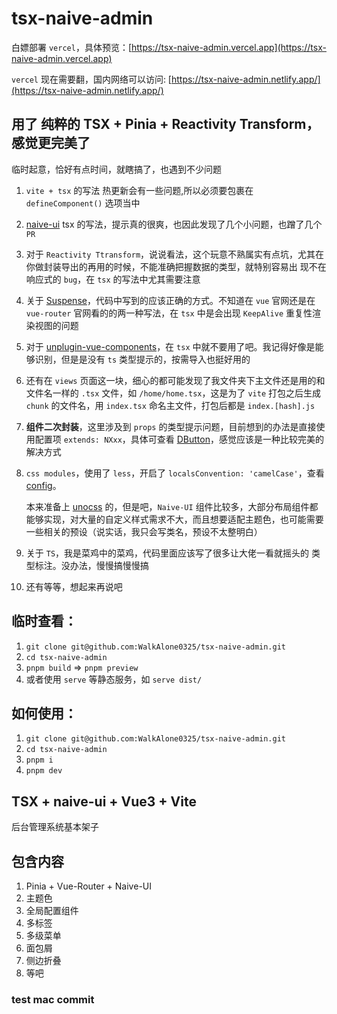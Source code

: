 # tsx-naive-admin

白嫖部署 `vercel`，具体预览：[https://tsx-naive-admin.vercel.app](https://tsx-naive-admin.vercel.app)

`vercel` 现在需要翻，国内网络可以访问: [https://tsx-naive-admin.netlify.app/](https://tsx-naive-admin.netlify.app/)

## 用了 纯粹的 TSX + Pinia + Reactivity Transform，感觉更完美了

临时起意，恰好有点时间，就瞎搞了，也遇到不少问题

1. `vite + tsx` 的写法 热更新会有一些问题,所以必须要包裹在 `defineComponent()` 选项当中

2. [naive-ui](http://www.naiveui.com) tsx 的写法，提示真的很爽，也因此发现了几个小问题，也蹭了几个 `PR`

3. 对于 `Reactivity Ttransform`，说说看法，这个玩意不熟属实有点坑，尤其在你做封装导出的再用的时候，不能准确把握数据的类型，就特别容易出 现不在响应式的 `bug`，在 `tsx` 的写法中尤其需要注意

4. 关于 [Suspense](https://vuejs.org/guide/built-ins/suspense.html#suspense)，代码中写到的应该正确的方式。不知道在 `vue` 官网还是在 `vue-router` 官网看的的两一种写法，在 `tsx` 中是会出现 `KeepAlive` 重复性渲染视图的问题

5. 对于 [unplugin-vue-components](https://github.com/antfu/unplugin-vue-components)，在 `tsx` 中就不要用了吧。我记得好像是能够识别，但是是没有 `ts` 类型提示的，按需导入也挺好用的

6. 还有在 `views` 页面这一块，细心的都可能发现了我文件夹下主文件还是用的和文件名一样的 `.tsx` 文件，如 `/home/home.tsx`，这是为了   `vite` 打包之后生成 `chunk` 的文件名，用 `index.tsx` 命名主文件，打包后都是 `index.[hash].js`

7. **组件二次封装**，这里涉及到 `props` 的类型提示问题，目前想到的办法是直接使用配置项 `extends: NXxx`，具体可查看 [DButton](./src/components/DButton.tsx)，感觉应该是一种比较完美的解决方式

8. `css modules`，使用了 `less`，开启了 `localsConvention: 'camelCase'`，查看 [config](./vite.config.ts)。
   
   本来准备上 [unocss](https://github.com/unocss/unocss) 的，但是吧，`Naive-UI` 组件比较多，大部分布局组件都能够实现，对大量的自定义样式需求不大，而且想要适配主题色，也可能需要一些相关的预设（说实话，我只会写类名，预设不太整明白）

9. 关于 `TS`，我是菜鸡中的菜鸡，代码里面应该写了很多让大佬一看就摇头的 类型标注。没办法，慢慢搞慢慢搞


10. 还有等等，想起来再说吧

## 临时查看：

1. `git clone git@github.com:WalkAlone0325/tsx-naive-admin.git`
2. `cd tsx-naive-admin`
3. `pnpm build` => `pnpm preview`
4. 或者使用 `serve` 等静态服务，如 `serve dist/`

## 如何使用：

1. `git clone git@github.com:WalkAlone0325/tsx-naive-admin.git`
2. `cd tsx-naive-admin`
3. `pnpm i`
4. `pnpm dev`

## TSX + naive-ui + Vue3 + Vite

后台管理系统基本架子

## 包含内容

1. Pinia + Vue-Router + Naive-UI
2. 主题色
3. 全局配置组件
4. 多标签
5. 多级菜单
6. 面包屑
7. 侧边折叠
8. 等吧

### test mac commit

